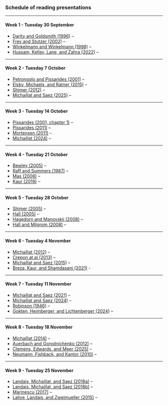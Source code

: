 ### Schedule of reading presentations

---

#### Week 1 - Tuesday 30 September

+ [Darity and Goldsmith (1996)](https://doi.org/10.1257/jep.10.1.121) –  
+ [Frey and Stutzer (2002)](https://doi.org/10.1257/002205102320161320) –
+ [Winkelmann and Winkelmann (1998)](https://doi.org/10.1111/1468-0335.00111) – 
+ [Hussam, Kelley, Lane, and Zahra (2022)](https://doi.org/10.1257/aer.20211616) – 

---

#### Week 2 - Tuesday 7 October

+ [Petrongolo and Pissarides (2001)](https://doi.org/10.1257/jel.39.2.390) – 
+ [Elsby, Michaels, and Ratner (2015)](https://doi.org/10.1257/jel.53.3.571) – 
+ [Shimer (2012)](https://doi.org/10.1016/j.red.2012.02.001) – 
+ [Michaillat and Saez (2025)](https://pascalmichaillat.org/16.pdf) – 

---

#### Week 3 - Tuesday 14 October

+ [Pissarides (2001, chapter 1)](https://mitpress.mit.edu/9780262533980/equilibrium-unemployment-theory/) – 
+ [Pissarides (2011)](https://doi.org/10.1257/aer.101.4.1092) – 
+ [Mortensen (2011)](https://doi.org/10.1257/aer.101.4.1073) – 
+ [Michaillat (2024)](https://pascalmichaillat.org/14.pdf) – 

---

#### Week 4 - Tuesday 21 October

+ [Bewley (2005)](https://doi.org/10.7551/mitpress/4771.003.0017) – 
+ [Raff and Summers (1987)](https://doi.org/10.1086/298165) – 
+ [Mas (2006)](https://doi.org/10.1162/qjec.121.3.783) – 
+ [Kaur (2019)](https://doi.org/10.1257/aer.20141625) –

---

#### Week 5 - Tuesday 28 October

+ [Shimer (2005)](https://doi.org/10.1257/0002828053828572) – 
+ [Hall (2005)](https://doi.org/10.1257/0002828053828482) – 
+ [Hagedorn and Manovskii (2008)](https://doi.org/10.1257/aer.98.4.1692) – 
+ [Hall and Milgrom (2008)](https://doi.org/10.1257/aer.98.4.1653) – 

---

#### Week 6 - Tuesday 4 November

+ [Michaillat (2012)](https://pascalmichaillat.org/1.pdf) – 
+ [Crepon at al (2013)](https://doi.org/10.1093/qje/qjt001) – 
+ [Michaillat and Saez (2015)](https://pascalmichaillat.org/3.pdf) – 
+ [Breza, Kaur, and Shamdasani (2021)](https://doi.org/10.1257/aer.20201385) - 

---

#### Week 7 - Tuesday 11 November

+ [Michaillat and Saez (2021)](https://pascalmichaillat.org/9.pdf) – 
+ [Michaillat and Saez (2024)](https://pascalmichaillat.org/13.pdf) – 
+ [Robinson (1946)](https://tidsskrift.dk/nationaloekonomisktidsskrift/article/view/60263) – 
+ [Gokten, Heimberger, and Lichtenberger (2024)](https://doi.org/10.1016/j.euroecorev.2024.104725) – 

---

#### Week 8 - Tuesday 18 November

+ [Michaillat (2014)](https://pascalmichaillat.org/2.pdf) – 
+ [Auerbach and Gorodnichenko (2012)](https://doi.org/10.1257/pol.4.2.1) – 
+ [Clemens, Edwards, and Meer (2025)](https://doi.org/10.3386/w34033) – 
+ [Neumann, Fishback, and Kantor (2010)](https://doi.org/10.1017/S0022050710000100) – 

---

#### Week 9 - Tuesday 25 November

+ [Landais, Michaillat, and Saez (2018a)](https://pascalmichaillat.org/4.pdf) – 
+ [Landais, Michaillat, and Saez (2018b)](https://pascalmichaillat.org/5.pdf) – 
+ [Marinescu (2017)](https://doi.org/10.1016/j.jpubeco.2017.02.012) – 
+ [Lalive, Landais, and Zweimueller (2015)](https://doi.org/10.1257/aer.20131273) – 
